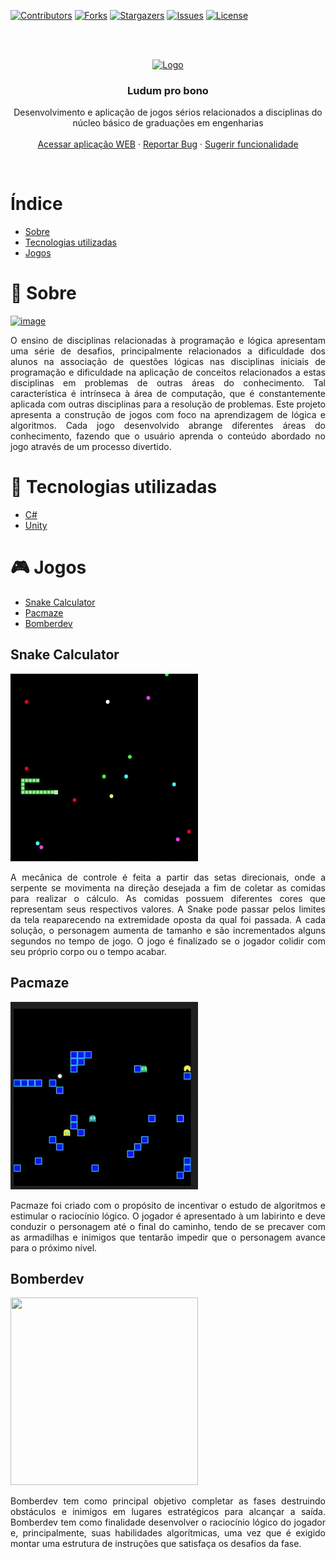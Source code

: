 [contributors-shield]: https://img.shields.io/github/contributors/ludum-pro-bono/ludum-pro-bono-games.svg?style=for-the-badge
[contributors-url]: https://github.com/ludum-pro-bono/ludum-pro-bono-games/graphs/contributors
[forks-shield]: https://img.shields.io/github/forks/ludum-pro-bono/ludum-pro-bono-games.svg?style=for-the-badge
[forks-url]: https://github.com/ludum-pro-bono/ludum-pro-bono-games/network/members
[stars-shield]: https://img.shields.io/github/stars/ludum-pro-bono/ludum-pro-bono-games.svg?style=for-the-badge
[stars-url]: https://github.com/ludum-pro-bono/ludum-pro-bono-games/stargazers
[issues-shield]: https://img.shields.io/github/issues/ludum-pro-bono/ludum-pro-bono-games.svg?style=for-the-badge
[issues-url]: https://github.com/ludum-pro-bono/ludum-pro-bono-games/issues
[license-shield]: https://img.shields.io/github/license/ludum-pro-bono/ludum-pro-bono-games.svg?style=for-the-badge
[license-url]: https://github.com/ludum-pro-bono/ludum-pro-bono-games/blob/master/LICENSE.txt
[linkedin-shield]: https://img.shields.io/badge/-LinkedIn-black.svg?style=for-the-badge&logo=linkedin&colorB=555

[![Contributors][contributors-shield]][contributors-url]
[![Forks][forks-shield]][forks-url]
[![Stargazers][stars-shield]][stars-url]
[![Issues][issues-shield]][issues-url]
[![License][license-shield]][license-url]

<br/>
<br/>

<p align="center">
  <a href="https://github.com/ludum-pro-bono/ludum-pro-bono-games">
    <img src="https://avatars.githubusercontent.com/u/65375446?s=200&v=4" alt="Logo" width="150" height="150">
  </a>

  <h3 align="center">Ludum pro bono</h3>

  <p align="center">
    Desenvolvimento e aplicação de jogos sérios relacionados a disciplinas do núcleo básico de graduações em engenharias
    <br />
    <br />
    <a href="https://ludum-pro-bono.github.io/ludum-pro-bono-frontend/menu/index.html">Acessar aplicação WEB</a>
    ·
    <a href="https://github.com/ludum-pro-bono/ludum-pro-bono-games/issues">Reportar Bug</a>
    ·
    <a href="https://github.com/ludum-pro-bono/ludum-pro-bono-games/issues">Sugerir funcionalidade</a>
  </p>
</p>

<br>

# Índice
- [Sobre](#-sobre)
- [Tecnologias utilizadas](#-tecnologias-utilizadas)
- [Jogos](#-jogos)

# 🔖 Sobre
[![image](public/menu.gif)](https://ludum-pro-bono.github.io/ludum-pro-bono-frontend/menu/index.html)
<p style='text-align: justify;'>
    O ensino de disciplinas relacionadas à programação e lógica apresentam uma série de desafios, principalmente relacionados a dificuldade dos alunos na associação de questões lógicas nas disciplinas iniciais de programação e dificuldade na aplicação de conceitos relacionados a estas disciplinas em problemas de outras áreas do conhecimento. Tal característica é intrínseca à área de computação, que é constantemente aplicada com outras disciplinas para a resolução de problemas. Este projeto apresenta a construção de jogos com foco na aprendizagem de lógica e algoritmos. Cada jogo desenvolvido abrange diferentes áreas do conhecimento, fazendo que o usuário aprenda o conteúdo abordado no jogo através de um processo divertido.
</p>

# 🚀 Tecnologias utilizadas

- [C#](https://docs.microsoft.com/pt-br/dotnet/csharp/)
- [Unity](https://unity.com/)

# 🎮 Jogos

- [Snake Calculator](#-snake-calculator)
- [Pacmaze](#-pacmaze)
- [Bomberdev](#-bomberdev)

## Snake Calculator
<img src="public/snake.gif" width="300" height="300"/>
<p style='text-align: justify;'>
A mecânica de controle é feita a partir das setas direcionais, onde a serpente se movimenta na direção desejada a fim de coletar as comidas para realizar o cálculo. As comidas possuem diferentes cores que representam seus respectivos valores. A Snake pode passar pelos limites da tela reaparecendo na extremidade oposta da qual foi passada. A cada solução, o personagem aumenta de tamanho e são incrementados alguns segundos no tempo de jogo. O jogo é finalizado se o jogador colidir com seu próprio corpo ou o tempo acabar.
</p>


## Pacmaze
<img src="public/pacmaze.gif" width="300" height="300"/>
<p style='text-align: justify;'>
Pacmaze foi criado com o propósito de incentivar o estudo de algoritmos e estimular o raciocínio lógico. O jogador é apresentado à um labirinto e deve conduzir o personagem até o final do caminho, tendo de se precaver com as armadilhas e inimigos que tentarão impedir que o personagem avance para o próximo nível. 
</p>


## Bomberdev
<img src="public/bomberdev.gif" width="300" height="300"/>
<p style='text-align: justify;'>
Bomberdev tem como principal objetivo completar as fases destruindo obstáculos e inimigos em lugares estratégicos para alcançar a saída. Bomberdev tem como finalidade desenvolver o raciocínio lógico do jogador e, principalmente, suas habilidades algorítmicas, uma vez que é exigido montar uma estrutura de instruções que satisfaça os desafios da fase. 
</p>